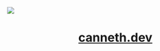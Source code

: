 <img align='center' src='https://user-images.githubusercontent.com/23531034/148361737-1aadfe95-1de1-43b9-8f31-ad0f6e70c043.png' />
<h1 align='center'><a href='https://canneth.dev' rel='noreferrer'>canneth.dev</a></h1>
